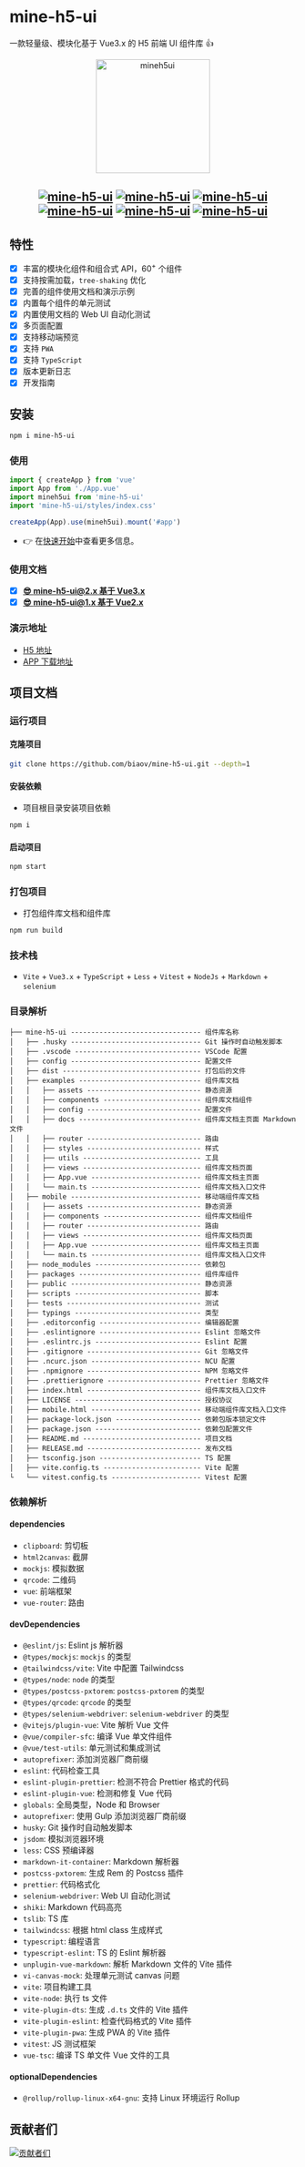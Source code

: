 # mine-h5-ui

一款轻量级、模块化基于 Vue3.x 的 H5 前端 UI 组件库 👍

<p align="center">
    <a href="https://mineh5ui.biaov.cn/v2">
        <img src="https://mineh5ui.biaov.cn/v2/logo.svg" width="200px" title="mineh5ui" alt="mineh5ui">
    </a>
</p>

<h2 align="center">
  <a href="https://mineh5ui.biaov.cn/v2"><img src="https://img.shields.io/npm/v/mine-h5-ui.svg?logo=npm" alt="mine-h5-ui" /></a>
  <a href="https://www.npmjs.com/package/mine-h5-ui"><img src="https://img.shields.io/npm/dt/mine-h5-ui?logo=Markdown" alt="mine-h5-ui" /></a>
  <a href="https://www.npmjs.com/package/mine-h5-ui"><img src="https://packagephobia.com/badge?p=mine-h5-ui" alt="mine-h5-ui" /></a>
  <a href="https://github.com/biaov/mine-h5-ui/blob/main/LICENSE"><img src="https://img.shields.io/github/license/biaov/mine-h5-ui.svg?logo=Unlicense" alt="mine-h5-ui" /></a>
  <a href="https://github.com/biaov/mine-h5-ui/blob/main/.eslintrc.js"><img src="https://img.shields.io/badge/eslint-prettier-blue?logo=eslint" alt="mine-h5-ui" /></a>
  <a href="https://vscode.dev/github/biaov/mine-h5-ui"><img src="https://img.shields.io/badge/open-Visual Studio Code-blue?logo=visualstudiocode" alt="mine-h5-ui" /></a>
</h2>

## 特性

- [x] 丰富的模块化组件和组合式 API，60<sup>+</sup> 个组件
- [x] 支持按需加载，`tree-shaking` 优化
- [x] 完善的组件使用文档和演示示例
- [x] 内置每个组件的单元测试
- [x] 内置使用文档的 Web UI 自动化测试
- [x] 多页面配置
- [x] 支持移动端预览
- [x] 支持 `PWA`
- [x] 支持 `TypeScript`
- [x] 版本更新日志
- [x] 开发指南

## 安装

```sh
npm i mine-h5-ui
```

### 使用

```ts
import { createApp } from 'vue'
import App from './App.vue'
import mineh5ui from 'mine-h5-ui'
import 'mine-h5-ui/styles/index.css'

createApp(App).use(mineh5ui).mount('#app')
```

- 👉 在[快速开始](https://mineh5ui.biaov.cn/v2/doc/start)中查看更多信息。

### 使用文档

- [x] **[😎 mine-h5-ui@2.x 基于 Vue3.x](https://mineh5ui.biaov.cn/v2)**
- [x] **[😎 mine-h5-ui@1.x 基于 Vue2.x](https://mineh5ui.biaov.cn/)**

### 演示地址

- [H5 地址](https://mineh5ui.biaov.cn/v2/)
- [APP 下载地址](https://github.com/biaov/mine-h5-ui/releases)

## 项目文档

### 运行项目

#### 克隆项目

```sh
git clone https://github.com/biaov/mine-h5-ui.git --depth=1
```

#### 安装依赖

- 项目根目录安装项目依赖

```sh
npm i
```

#### 启动项目

```sh
npm start
```

### 打包项目

- 打包组件库文档和组件库

```sh
npm run build
```

### 技术栈

- `Vite` + `Vue3.x` + `TypeScript` + `Less` + `Vitest` + `NodeJs` + `Markdown` + `selenium`

### 目录解析

```MD
├── mine-h5-ui -------------------------------- 组件库名称
│   ├── .husky -------------------------------- Git 操作时自动触发脚本
│   ├── .vscode ------------------------------- VSCode 配置
│   ├── config -------------------------------- 配置文件
│   ├── dist ---------------------------------- 打包后的文件
│   ├── examples ------------------------------ 组件库文档
│   │   ├── assets ---------------------------- 静态资源
│   │   ├── components ------------------------ 组件库文档组件
│   │   ├── config ---------------------------- 配置文件
│   │   ├── docs ------------------------------ 组件库文档主页面 Markdown 文件
│   │   ├── router ---------------------------- 路由
│   │   ├── styles ---------------------------- 样式
│   │   ├── utils ----------------------------- 工具
│   │   ├── views ----------------------------- 组件库文档页面
│   │   ├── App.vue --------------------------- 组件库文档主页面
│   │   └── main.ts --------------------------- 组件库文档入口文件
│   ├── mobile -------------------------------- 移动端组件库文档
│   │   ├── assets ---------------------------- 静态资源
│   │   ├── components ------------------------ 组件库文档组件
│   │   ├── router ---------------------------- 路由
│   │   ├── views ----------------------------- 组件库文档页面
│   │   ├── App.vue --------------------------- 组件库文档主页面
│   │   └── main.ts --------------------------- 组件库文档入口文件
│   ├── node_modules -------------------------- 依赖包
│   ├── packages ------------------------------ 组件库组件
│   ├── public -------------------------------- 静态资源
│   ├── scripts ------------------------------- 脚本
│   ├── tests --------------------------------- 测试
│   ├── typings ------------------------------- 类型
│   ├── .editorconfig ------------------------- 编辑器配置
│   ├── .eslintignore ------------------------- Eslint 忽略文件
│   ├── .eslintrc.js -------------------------- Eslint 配置
│   ├── .gitignore ---------------------------- Git 忽略文件
│   ├── .ncurc.json --------------------------- NCU 配置
│   ├── .npmignore ---------------------------- NPM 忽略文件
│   ├── .prettierignore ----------------------- Prettier 忽略文件
│   ├── index.html ---------------------------- 组件库文档入口文件
│   ├── LICENSE ------------------------------- 授权协议
│   ├── mobile.html --------------------------- 移动端组件库文档入口文件
│   ├── package-lock.json --------------------- 依赖包版本锁定文件
│   ├── package.json -------------------------- 依赖包配置文件
│   ├── README.md ----------------------------- 项目文档
│   ├── RELEASE.md ---------------------------- 发布文档
│   ├── tsconfig.json ------------------------- TS 配置
│   ├── vite.config.ts ------------------------ Vite 配置
└   └── vitest.config.ts ---------------------- Vitest 配置
```

### 依赖解析

#### dependencies

- `clipboard`: 剪切板
- `html2canvas`: 截屏
- `mockjs`: 模拟数据
- `qrcode`: 二维码
- `vue`: 前端框架
- `vue-router`: 路由

#### devDependencies

- `@eslint/js`: Eslint js 解析器
- `@types/mockjs`: `mockjs` 的类型
- `@tailwindcss/vite`: Vite 中配置 Tailwindcss
- `@types/node`: `node` 的类型
- `@types/postcss-pxtorem`: `postcss-pxtorem` 的类型
- `@types/qrcode`: `qrcode` 的类型
- `@types/selenium-webdriver`: `selenium-webdriver` 的类型
- `@vitejs/plugin-vue`: Vite 解析 Vue 文件
- `@vue/compiler-sfc`: 编译 Vue 单文件组件
- `@vue/test-utils`: 单元测试和集成测试
- `autoprefixer`: 添加浏览器厂商前缀
- `eslint`: 代码检查工具
- `eslint-plugin-prettier`: 检测不符合 Prettier 格式的代码
- `eslint-plugin-vue`: 检测和修复 Vue 代码
- `globals`: 全局类型，Node 和 Browser
- `autoprefixer`: 使用 Gulp 添加浏览器厂商前缀
- `husky`: Git 操作时自动触发脚本
- `jsdom`: 模拟浏览器环境
- `less`: CSS 预编译器
- `markdown-it-container`: Markdown 解析器
- `postcss-pxtorem`: 生成 Rem 的 Postcss 插件
- `prettier`: 代码格式化
- `selenium-webdriver`: Web UI 自动化测试
- `shiki`: Markdown 代码高亮
- `tslib`: TS 库
- `tailwindcss`: 根据 html class 生成样式
- `typescript`: 编程语言
- `typescript-eslint`: TS 的 Eslint 解析器
- `unplugin-vue-markdown`: 解析 Markdown 文件的 Vite 插件
- `vi-canvas-mock`: 处理单元测试 canvas 问题
- `vite`: 项目构建工具
- `vite-node`: 执行 ts 文件
- `vite-plugin-dts`: 生成 `.d.ts` 文件的 Vite 插件
- `vite-plugin-eslint`: 检查代码格式的 Vite 插件
- `vite-plugin-pwa`: 生成 PWA 的 Vite 插件
- `vitest`: JS 测试框架
- `vue-tsc`: 编译 TS 单文件 Vue 文件的工具

#### optionalDependencies

- `@rollup/rollup-linux-x64-gnu`: 支持 Linux 环境运行 Rollup

## 贡献者们

[![贡献者们](https://contrib.rocks/image?repo=biaov/mine-h5-ui)](https://github.com/biaov/mine-h5-ui/graphs/contributors)
